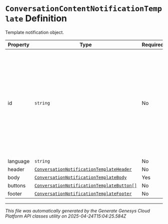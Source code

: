 # `ConversationContentNotificationTemplate` Definition

Template notification object.

| Property | Type | Required | Description |
|----------|------|----------|-------------|
| id | `string` | No | The identifier of the message template in 'your-namespace@your-template-id/name' format. For External vendor (e.g WhatsApp), 'your-namespace@your-template-name'. For GenesysCloud canned response message template use 'cannedresponse' as your-namespace and use response ID as your-template-id (e.g. response ID=1234 then 'cannedresponse@1234') |
| language | `string` | No | Template language. |
| header | [`ConversationNotificationTemplateHeader`](conversationnotificationtemplateheader-definition.md) | No | The template header. |
| body | [`ConversationNotificationTemplateBody`](conversationnotificationtemplatebody-definition.md) | Yes | The template body. |
| buttons | [`ConversationNotificationTemplateButton[]`](conversationnotificationtemplatebutton-definition.md) | No | Template buttons |
| footer | [`ConversationNotificationTemplateFooter`](conversationnotificationtemplatefooter-definition.md) | No | The template footer. |

---

*This file was automatically generated by the Generate Genesys Cloud Platform API classes utility on 2025-04-24T15:04:25.584Z*